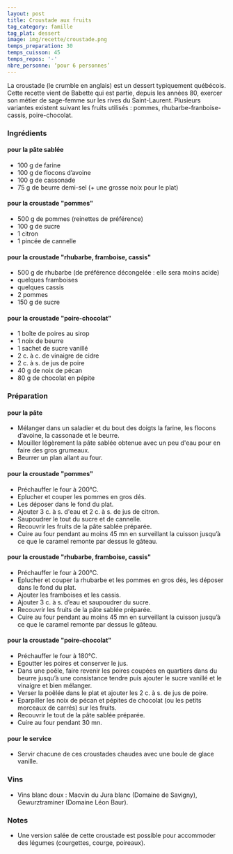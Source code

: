 ```yaml
---
layout: post
title: Croustade aux fruits
tag_category: famille
tag_plat: dessert
image: img/recette/croustade.png
temps_preparation: 30
temps_cuisson: 45
temps_repos: '-'
nbre_personne: ‘pour 6 personnes’
---
```

La croustade (le crumble en anglais) est un dessert typiquement québécois. Cette recette vient de Babette qui est partie, depuis les années 80, exercer son métier de sage-femme sur les rives du Saint-Laurent. Plusieurs variantes existent suivant les fruits utilisés : pommes, rhubarbe-franboise-cassis, poire-chocolat.

### Ingrédients
#### pour la pâte sablée
* 100 g de farine
* 100 g de flocons d’avoine
* 100 g de cassonade
* 75 g de beurre demi-sel (+ une grosse noix pour le plat)

#### pour la croustade "pommes"
* 500 g de pommes (reinettes de préférence)
* 100 g de sucre
* 1 citron
* 1 pincée de cannelle

#### pour la croustade "rhubarbe, framboise, cassis"
* 500 g de rhubarbe (de préférence décongelée : elle sera moins acide)
* quelques framboises
* quelques cassis
* 2 pommes
* 150 g de sucre

#### pour la croustade "poire-chocolat"
* 1 boîte de poires au sirop
* 1 noix de beurre
* 1 sachet de sucre vanillé
* 2 c. à c. de vinaigre de cidre
* 2 c. à s. de jus de poire
* 40 g de noix de pécan
* 80 g de chocolat en pépite

### Préparation
#### pour la pâte
* Mélanger dans un saladier et du bout des doigts la farine, les flocons d’avoine, la cassonade et le beurre.
* Mouiller légèrement la pâte sablée obtenue avec un peu d'eau pour en faire des gros grumeaux.
* Beurrer un plan allant au four.

#### pour la croustade "pommes"
* Préchauffer le four à 200°C.
* Eplucher et couper les pommes en gros dés.
* Les déposer dans le fond du plat.
* Ajouter 3 c. à s. d'eau et 2 c. à s. de jus de citron.
* Saupoudrer le tout du sucre et de cannelle.
* Recouvrir les fruits de la pâte sablée préparée.
* Cuire au four pendant au moins 45 mn en surveillant la cuisson jusqu’à ce que le caramel remonte par dessus le gâteau.

#### pour la croustade "rhubarbe, framboise, cassis"
* Préchauffer le four à 200°C.
* Eplucher et couper la rhubarbe et les pommes en gros dés, les déposer dans le fond du plat.
* Ajouter les framboises et les cassis.
* Ajouter 3 c. à s. d’eau et saupoudrer du sucre.
* Recouvrir les fruits de la pâte sablée préparée.
* Cuire au four pendant au moins 45 mn en surveillant la cuisson jusqu’à ce que le caramel remonte par dessus le gâteau.

#### pour la croustade "poire-chocolat"
* Préchauffer le four à 180°C.
* Egoutter les poires et conserver le jus.
* Dans une poêle, faire revenir les poires coupées en quartiers dans du beurre jusqu’à une consistance tendre puis ajouter le sucre vanillé et le vinaigre et bien mélanger.
* Verser la poêlée dans le plat et ajouter les 2 c. à s. de jus de poire.
* Eparpiller les noix de pécan et pépites de chocolat (ou les petits morceaux de carrés) sur les fruits.
* Recouvrir le tout de la pâte sablée préparée.
* Cuire au four pendant 30 mn.

#### pour le service
* Servir chacune de ces croustades chaudes avec une boule de glace vanille.


### Vins
* Vins blanc doux : Macvin du Jura blanc (Domaine de Savigny), Gewurztraminer (Domaine Léon Baur).


### Notes
* Une version salée de cette croustade est possible pour accommoder des légumes (courgettes, courge, poireaux).
